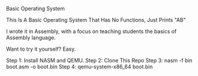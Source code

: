 Basic Operating System

This Is A Basic Operating System That Has No Functions, Just Prints "AB"

I wrote it in Assembly, with a focus on teaching students the basics of Assembly language.

Want to try it yourself? Easy.

Step 1:
Install NASM and QEMU.
Step 2:
Clone This Repo
Step 3:
nasm -f bin boot.asm -o boot.bin
Step 4:
qemu-system-x86_64 boot.bin

